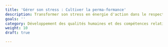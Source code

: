```yaml
---
title: 'Gérer son stress : Cultiver la perma-formance'
description: Transformer son stress en énergie d'action dans le respect de son éco-système
goals: ''
category: Développement des qualités humaines et des compétences relationnelles
weight: 10
draft: true

---
```

